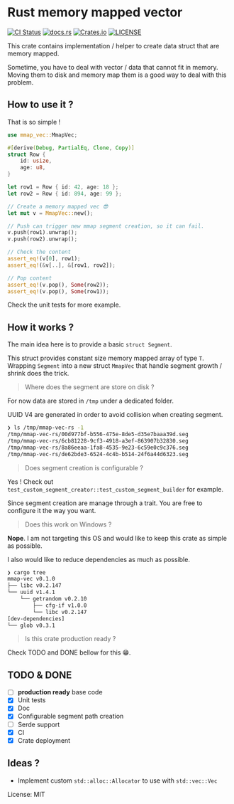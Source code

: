 # Rust memory mapped vector

[![CI Status](https://github.com/arthurlm/mmap-vec/workflows/Test/badge.svg)](https://github.com/arthurlm/mmap-vec/actions/)
[![docs.rs](https://docs.rs/mmap-vec/badge.svg)](https://docs.rs/mmap-vec/)
[![Crates.io](https://img.shields.io/crates/v/mmap-vec)](https://crates.io/crates/mmap-vec)
[![LICENSE](https://img.shields.io/crates/l/mmap-vec)](https://raw.githubusercontent.com/arthurlm/mmap-vec/main/LICENSE)

This crate contains implementation / helper to create data struct that are memory mapped.

Sometime, you have to deal with vector / data that cannot fit in memory.
Moving them to disk and memory map them is a good way to deal with this problem.

## How to use it ?

That is so simple !

```rust
use mmap_vec::MmapVec;

#[derive(Debug, PartialEq, Clone, Copy)]
struct Row {
    id: usize,
    age: u8,
}

let row1 = Row { id: 42, age: 18 };
let row2 = Row { id: 894, age: 99 };

// Create a memory mapped vec 😎
let mut v = MmapVec::new();

// Push can trigger new mmap segment creation, so it can fail.
v.push(row1).unwrap();
v.push(row2).unwrap();

// Check the content
assert_eq!(v[0], row1);
assert_eq!(&v[..], &[row1, row2]);

// Pop content
assert_eq!(v.pop(), Some(row2));
assert_eq!(v.pop(), Some(row1));
```

Check the unit tests for more example.

## How it works ?

The main idea here is to provide a basic `struct Segment`.

This struct provides constant size memory mapped array of type `T`.
Wrapping `Segment` into a new struct `MmapVec` that handle segment growth / shrink does the trick.

> Where does the segment are store on disk ?

For now data are stored in `/tmp` under a dedicated folder.

UUID V4 are generated in order to avoid collision when creating segment.

```bash
❯ ls /tmp/mmap-vec-rs -1
/tmp/mmap-vec-rs/00d977bf-b556-475e-8de5-d35e7baaa39d.seg
/tmp/mmap-vec-rs/6cb81228-9cf3-4918-a3ef-863907b32830.seg
/tmp/mmap-vec-rs/8a86eeaa-1fa8-4535-9e23-6c59e0c9c376.seg
/tmp/mmap-vec-rs/de62bde3-6524-4c4b-b514-24f6a44d6323.seg
```

> Does segment creation is configurable ?

Yes ! Check out `test_custom_segment_creator::test_custom_segment_builder` for example.

Since segment creation are manage through a trait. You are free to configure it the way you want.

> Does this work on Windows ?

__Nope__. I am not targeting this OS and would like to keep this crate as simple as possible.

I also would like to reduce dependencies as much as possible.

```bash
❯ cargo tree
mmap-vec v0.1.0
├── libc v0.2.147
└── uuid v1.4.1
    └── getrandom v0.2.10
        ├── cfg-if v1.0.0
        └── libc v0.2.147
[dev-dependencies]
└── glob v0.3.1
```

> Is this crate production ready ?

Check TODO and DONE bellow for this 😁.

## TODO & DONE

- [ ] __production ready__ base code
- [x] Unit tests
- [x] Doc
- [x] Configurable segment path creation
- [ ] Serde support
- [x] CI
- [x] Crate deployment

## Ideas ?

- Implement custom `std::alloc::Allocator` to use with `std::vec::Vec`

License: MIT
